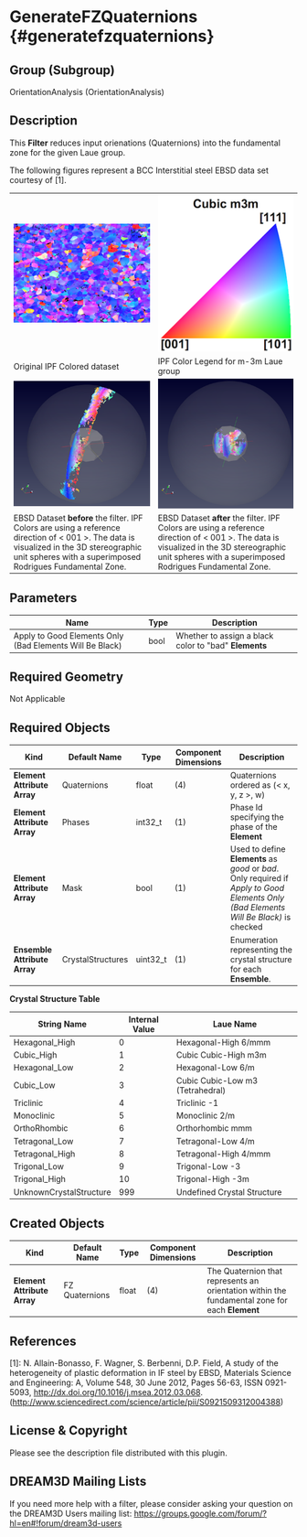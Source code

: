 GenerateFZQuaternions {#generatefzquaternions}
=============

## Group (Subgroup) ##

OrientationAnalysis (OrientationAnalysis)

## Description ##

This **Filter** reduces input orienations (Quaternions) into the fundamental zone for the given Laue group.

The following figures represent a BCC Interstitial steel EBSD data set courtesy of [1].


|    |    |
|----|----|
| ![ ](Images/ReadH5Ebsd_Right.png)  | ![ ](Images/Cubic_m3m_IPFLegend.png)   |
| Original IPF Colored dataset  | IPF Color Legend for m-3m Laue group  |
| ![ ](Images/GenerateFZQuats_1.png)    | ![ ](Images/GenerateFZQuats_2.png)  |
| EBSD Dataset **before** the filter. IPF Colors are using a reference direction of < 001 >.  The data is visualized in the 3D stereographic unit spheres with a superimposed Rodrigues Fundamental Zone.   | EBSD Dataset **after** the filter. IPF Colors are using a reference direction of < 001 >. The data is visualized in the 3D stereographic unit spheres with a superimposed Rodrigues Fundamental Zone. |


## Parameters ##

| Name | Type | Description |
|------|------|------|
| Apply to Good Elements Only (Bad Elements Will Be Black) | bool | Whether to assign a black color to "bad" **Elements** |

## Required Geometry ##

Not Applicable

## Required Objects ##

| Kind | Default Name | Type | Component Dimensions | Description |
|------|--------------|-------------|---------|-----|
| **Element Attribute Array** | Quaternions | float | (4)  | Quaternions ordered as (< x, y, z >, w) |
| **Element Attribute Array** | Phases | int32_t | (1) | Phase Id specifying the phase of the **Element** |
| **Element Attribute Array** | Mask | bool | (1) | Used to define **Elements** as *good* or *bad*. Only required if _Apply to Good Elements Only (Bad Elements Will Be Black)_ is checked |
| **Ensemble Attribute Array** | CrystalStructures | uint32_t | (1) | Enumeration representing the crystal structure for each **Ensemble**.  |


**Crystal Structure Table**

| String Name | Internal Value | Laue Name |
| ------------|----------------|----------|
| Hexagonal_High | 0 |  Hexagonal-High 6/mmm |
| Cubic_High | 1 |  Cubic Cubic-High m3m |
| Hexagonal_Low | 2 |  Hexagonal-Low 6/m |
| Cubic_Low | 3 |  Cubic Cubic-Low m3 (Tetrahedral) |
| Triclinic | 4 |  Triclinic -1 |
| Monoclinic | 5 |  Monoclinic 2/m |
| OrthoRhombic | 6 |  Orthorhombic mmm |
| Tetragonal_Low | 7 |  Tetragonal-Low 4/m |
| Tetragonal_High | 8 |  Tetragonal-High 4/mmm |
| Trigonal_Low | 9 |  Trigonal-Low -3 |
| Trigonal_High | 10 |  Trigonal-High -3m |
| UnknownCrystalStructure | 999 |  Undefined Crystal Structure |

## Created Objects ##

| Kind | Default Name | Type | Component Dimensions | Description |
|------|--------------|-------------|---------|-----|
| **Element Attribute Array** | FZ Quaternions |  float | (4) | The Quaternion that represents an orientation within the fundamental zone for each **Element** |

## References ##

[1]: N. Allain-Bonasso, F. Wagner, S. Berbenni, D.P. Field, A study of the heterogeneity of plastic deformation in IF steel by EBSD, Materials Science and Engineering: A, Volume 548, 30 June 2012, Pages 56-63, ISSN 0921-5093, http://dx.doi.org/10.1016/j.msea.2012.03.068.
(http://www.sciencedirect.com/science/article/pii/S0921509312004388)

[2]: http://reference.iucr.org/dictionary/Laue_classes

## License & Copyright ##

Please see the description file distributed with this plugin.

## DREAM3D Mailing Lists ##

If you need more help with a filter, please consider asking your question on the DREAM3D Users mailing list:
https://groups.google.com/forum/?hl=en#!forum/dream3d-users